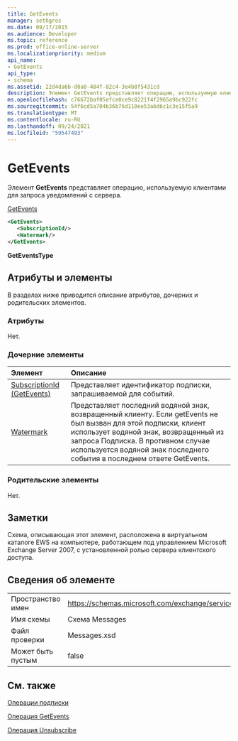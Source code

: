 ```yaml
---
title: GetEvents
manager: sethgros
ms.date: 09/17/2015
ms.audience: Developer
ms.topic: reference
ms.prod: office-online-server
ms.localizationpriority: medium
api_name:
- GetEvents
api_type:
- schema
ms.assetid: 22d4da6b-d8a8-484f-82c4-3e4b8f5431cd
description: Элемент GetEvents представляет операцию, используемую клиентами для запроса уведомлений с сервера.
ms.openlocfilehash: c76672baf05efce0ce9c8221f4f2965a9bc922fc
ms.sourcegitcommit: 54f6cd5a704b36b76d110ee53a6d6c1c3e15f5a9
ms.translationtype: MT
ms.contentlocale: ru-RU
ms.lasthandoff: 09/24/2021
ms.locfileid: "59547493"
---
```

# <a name="getevents"></a>GetEvents

Элемент **GetEvents** представляет операцию, используемую клиентами для запроса уведомлений с сервера. 
  
[GetEvents](getevents.md)
  
```xml
<GetEvents>
   <SubscriptionId/>
   <Watermark/>
</GetEvents>
```

 **GetEventsType**
## <a name="attributes-and-elements"></a>Атрибуты и элементы

В разделах ниже приводится описание атрибутов, дочерних и родительских элементов.
  
### <a name="attributes"></a>Атрибуты

Нет.
  
### <a name="child-elements"></a>Дочерние элементы

|**Элемент**|**Описание**|
|:-----|:-----|
|[SubscriptionId (GetEvents)](subscriptionid-getevents.md) <br/> |Представляет идентификатор подписки, запрашиваемой для событий.  <br/> |
|[Watermark](watermark.md) <br/> |Представляет последний водяной знак, возвращенный клиенту. Если getEvents не был вызван для этой подписки, клиент использует водяной знак, возвращенный из запроса Подписка. В противном случае используется водяной знак последнего события в последнем ответе GetEvents.  <br/> |
   
### <a name="parent-elements"></a>Родительские элементы

Нет.
  
## <a name="remarks"></a>Заметки

Схема, описывающая этот элемент, расположена в виртуальном каталоге EWS на компьютере, работающем под управлением Microsoft Exchange Server 2007, с установленной ролью сервера клиентского доступа.
  
## <a name="element-information"></a>Сведения об элементе

|||
|:-----|:-----|
|Пространство имен  <br/> |https://schemas.microsoft.com/exchange/services/2006/messages  <br/> |
|Имя схемы  <br/> |Схема Messages  <br/> |
|Файл проверки  <br/> |Messages.xsd  <br/> |
|Может быть пустым  <br/> |false  <br/> |
   
## <a name="see-also"></a>См. также



[Операции подписки](subscribe-operation.md)
  
[Операция GetEvents](getevents-operation.md)
  
[Операция Unsubscribe](unsubscribe-operation.md)

